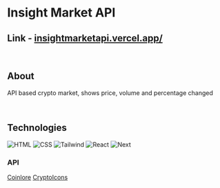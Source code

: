 # Insight Market API

## Link - [insightmarketapi.vercel.app/](https://joshjoshuap-insightmarketapi.vercel.app/)

<br />

## About

API based crypto market, shows price, volume and percentage changed

<br />

## Technologies
![HTML][HTMLIcon]
![CSS][CSSIcon]
![Tailwind][TailwindIcon]
![React][ReactIcon]
![Next][NextIcon]

### API
[Coinlore](https://www.coinlore.com/cryptocurrency-data-api)
[CryptoIcons](http://cryptoicons.co)

[CSSIcon]: https://img.shields.io/badge/CSS3-1572B6?style=for-the-badge&logo=css3&logoColor=white
[HTMLIcon]: https://img.shields.io/badge/HTML5-E34F26?style=for-the-badge&logo=html5&logoColor=white
[NextIcon]: https://img.shields.io/badge/next.js-000000?style=for-the-badge&logo=nextdotjs&logoColor=
[ReactIcon]: https://img.shields.io/badge/React-20232A?style=for-the-badge&logo=react&logoColor=61DAFB
[TailwindIcon]: https://img.shields.io/badge/Tailwind_CSS-38B2AC?style=for-the-badge&logo=tailwind-css&logoColor=white
